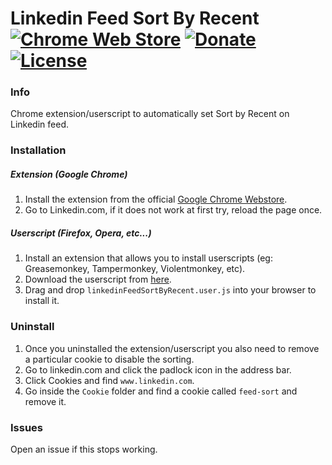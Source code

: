# Linkedin Feed Sort By Recent [![Chrome Web Store](https://img.shields.io/chrome-web-store/v/amcdflppdlgaejkildbondhbjojgkaai.svg)](https://chrome.google.com/webstore/detail/amcdflppdlgaejkildbondhbjojgkaai/) [![Donate](https://img.shields.io/badge/paypal-donate-179BD7.svg)](https://www.paypal.me/dviolante) [![License](https://img.shields.io/badge/license-MIT-lightgrey.svg)](https://en.wikipedia.org/wiki/MIT_License)

### Info
Chrome extension/userscript to automatically set Sort by Recent on Linkedin feed.

### Installation
##### Extension (Google Chrome)
1. Install the extension from the official [Google Chrome Webstore](https://chrome.google.com/webstore/detail/amcdflppdlgaejkildbondhbjojgkaai/).
2. Go to Linkedin.com, if it does not work at first try, reload the page once.

##### Userscript (Firefox, Opera, etc...)
1. Install an extension that allows you to install userscripts (eg: Greasemonkey, Tampermonkey, Violentmonkey, etc).
2. Download the userscript from [here](https://github.com/DavideViolante/Linkedin-Feed-Sort-By-Recent/raw/master/Userscript/linkedinFeedSortByRecent.user.js).
3. Drag and drop `linkedinFeedSortByRecent.user.js` into your browser to install it.
 
### Uninstall
1. Once you uninstalled the extension/userscript you also need to remove a particular cookie to disable the sorting.
2. Go to linkedin.com and click the padlock icon in the address bar.
3. Click Cookies and find `www.linkedin.com`.
4. Go inside the `Cookie` folder and find a cookie called `feed-sort` and remove it.

### Issues
Open an issue if this stops working.

